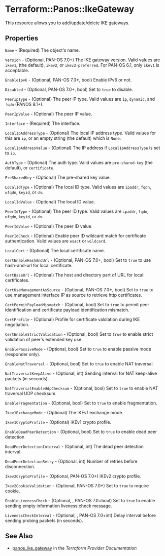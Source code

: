 # Terraform::Panos::IkeGateway

This resource allows you to add/update/delete IKE gateways.

## Properties

`Name` - (Required) The object's name.

`Version` - (Optional, PAN-OS 7.0+) The IKE gateway version.  Valid values are
`ikev1`, (the default), `ikev2`, or `ikev2-preferred`.  For PAN-OS 6.1, only
`ikev1` is acceptable.

`EnableIpv6` - (Optional, PAN-OS 7.0+, bool) Enable IPv6 or not.

`Disabled` - (Optional, PAN-OS 7.0+, bool) Set to `true` to disable.

`PeerIpType` - (Optional) The peer IP type.  Valid values are `ip`,
`dynamic`, and `fqdn` (PANOS 8.1+).

`PeerIpValue` - (Optional) The peer IP value.

`Interface` - (Required) The interface.

`LocalIpAddressType` - (Optional) The local IP address type.  Valid
values for this are `ip`, or an empty string (the default) which is `None`.

`LocalIpAddressValue` - (Optional) The IP address if `LocalIpAddressType`
is set to `ip`.

`AuthType` - (Optional) The auth type.  Valid values are `pre-shared-key`
(the default), or `certificate`.

`PreSharedKey` - (Optional) The pre-shared key value.

`LocalIdType` - (Optional) The local ID type.  Valid values are `ipaddr`,
`fqdn`, `ufqdn`, `keyid`, or `dn`.

`LocalIdValue` - (Optional) The local ID value.

`PeerIdType` - (Optional) The peer ID type.  Valid values are `ipaddr`,
`fqdn`, `ufqdn`, `keyid`, or `dn`.

`PeerIdValue` - (Optional) The peer ID value.

`PeerIdCheck` - (Optional) Enable peer ID wildcard match for certificate
authentication.  Valid values are `exact` or `wildcard`.

`LocalCert` - (Optional) The local certificate name.

`CertEnableHashAndUrl` - (Optional, PAN-OS 7.0+, bool) Set to `true` to use
hash-and-url for local certificate.

`CertBaseUrl` - (Optional) The host and directory part of URL for local
certificates.

`CertUseManagementAsSource` - (Optional, PAN-OS 7.0+, bool) Set to `true` to
use management interface IP as source to retrieve http certificates.

`CertPermitPayloadMismatch` - (Optional, bool) Set to `true` to permit
peer identification and certificate payload identification mismatch.

`CertProfile` - (Optional) Profile for certificate valdiation during IKE
negotiation.

`CertEnableStrictValidation` - (Optional, bool) Set to `true` to enable
strict validation of peer's extended key use.

`EnablePassiveMode` - (Optional, bool) Set to `true` to enable passive
mode (responder only).

`EnableNatTraversal` - (Optional, bool) Set to `true` to enable NAT
traversal.

`NatTraversalKeepAlive` - (Optional, int) Sending interval for NAT
keep-alive packets (in seconds).

`NatTraversalEnableUdpChecksum` - (Optional, bool) Set to `true` to enable
NAT traversal UDP checksum.

`EnableFragmentation` - (Optional, bool) Set to `true` to enable fragmentation.

`Ikev1ExchangeMode` - (Optional) The IKEv1 exchange mode.

`Ikev1CryptoProfile` - (Optional) IKEv1 crypto profile.

`EnableDeadPeerDetection` - (Optional, bool) Set to `true` to enable dead
peer detection.

`DeadPeerDetectionInterval` - (Optional, int) The dead peer detection interval.

`DeadPeerDetectionRetry` - (Optional, int) Number of retries before disconnection.

`Ikev2CryptoProfile` - (Optional, PAN-OS 7.0+) IKEv2 crypto profile.

`Ikev2CookieValidation` - (Optional, PAN-OS 7.0+) Set to `true` to require cookie.

`EnableLivenessCheck` - (Optional, , PAN-OS 7.0+bool) Set to `true` to
enable sending empty information liveness check message.

`LivenessCheckInterval` - (Optional, , PAN-OS 7.0+int) Delay interval before
sending probing packets (in seconds).


## See Also

* [panos_ike_gateway](https://www.terraform.io/docs/providers/panos/r/ike_gateway.html) in the _Terraform Provider Documentation_